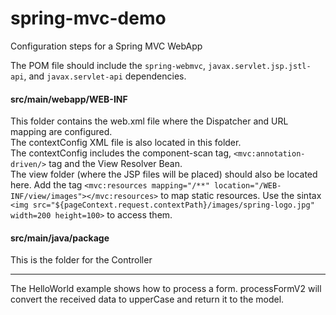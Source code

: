 # spring-mvc-demo
Configuration steps for a Spring MVC WebApp

The POM file should include the `spring-webmvc`, `javax.servlet.jsp.jstl-api`, and `javax.servlet-api` dependencies.

#### src/main/webapp/WEB-INF
This folder contains the web.xml file where the Dispatcher and URL mapping are configured.\
The contextConfig XML file is also located in this folder.\
The contextConfig includes the component-scan tag, `<mvc:annotation-driven/>` tag and the View Resolver Bean.\
The view folder (where the JSP files will be placed) should also be located here.
Add the tag `<mvc:resources mapping="/**" location="/WEB-INF/view/images"></mvc:resources>` to map static resources.
Use the sintax `<img src="${pageContext.request.contextPath}/images/spring-logo.jpg" width=200 height=100>` to access them.

#### src/main/java/package
This is the folder for the Controller

---

The HelloWorld example shows how to process a form.
processFormV2 will convert the received data to upperCase and return it to the model.
